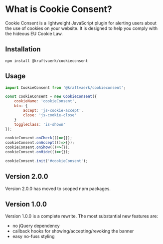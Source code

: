# What is Cookie Consent?
Cookie Consent is a lightweight JavaScript plugin for alerting users about the use of cookies on your website.
It is designed to help you comply with the hideous EU Cookie Law.

## Installation
```
npm install @kraftvaerk/cookieconsent
```

## Usage
```javascript
import CookieConsent from '@kraftvaerk/cookieconsent';

const cookieConsent = new CookieConsent({
    cookieName: 'cookieConsent',
    btn: {
        accept: 'js-cookie-accept',
        close: 'js-cookie-close'
    }
    toggleClass: 'is-shown'
});

cookieConsent.onCheck(()=>{});
cookieConsent.onAccept(()=>{});
cookieConsent.onShow(()=>{});
cookieConsent.onHide(()=>{});

cookieConsent.init('#cookieConsent');
```

## Version 2.0.0
Version 2.0.0 has moved to scoped npm packages.

## Version 1.0.0
Version 1.0.0 is a complete rewrite. The most substantial new features are:

- no jQuery dependency 
- callback hooks for showing/accepting/revoking the banner
- easy no-fuss styling
